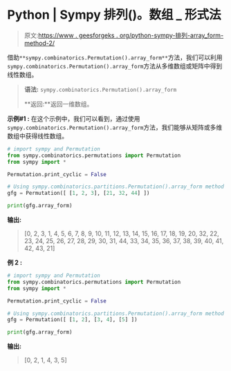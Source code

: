 # Python | Sympy 排列()。数组 _ 形式法

> 原文:[https://www . geesforgeks . org/python-sympy-排列-array_form-method-2/](https://www.geeksforgeeks.org/python-sympy-permutation-array_form-method-2/)

借助`**sympy.combinatorics.Permutation().array_form**`方法，我们可以利用`sympy.combinatorics.Permutation().array_form`方法从多维数组或矩阵中得到线性数组。

> **语法:** `sympy.combinatorics.Permutation().array_form`
> 
> **返回:**返回一维数组。

**示例#1 :**
在这个示例中，我们可以看到，通过使用`sympy.combinatorics.Permutation().array_form`方法，我们能够从矩阵或多维数组中获得线性数组。

```py
# import sympy and Permutation
from sympy.combinatorics.permutations import Permutation
from sympy import * 

Permutation.print_cyclic = False

# Using sympy.combinatorics.partitions.Permutation().array_form method
gfg = Permutation([ [1, 2, 3], [21, 32, 44] ])

print(gfg.array_form)
```

**输出:**

> [0, 2, 3, 1, 4, 5, 6, 7, 8, 9, 10, 11, 12, 13, 14, 15, 16, 17, 18, 19, 20, 32, 22, 23, 24, 25, 26, 27, 28, 29, 30, 31, 44, 33, 34, 35, 36, 37, 38, 39, 40, 41, 42, 43, 21]

**例 2 :**

```py
# import sympy and Permutation
from sympy.combinatorics.permutations import Permutation
from sympy import * 

Permutation.print_cyclic = False

# Using sympy.combinatorics.partitions.Permutation().array_form method
gfg = Permutation([ [1, 2], [3, 4], [5] ])

print(gfg.array_form)
```

**输出:**

> [0, 2, 1, 4, 3, 5]